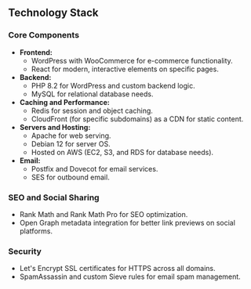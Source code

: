## Technology Stack

### Core Components
- **Frontend:**
  - WordPress with WooCommerce for e-commerce functionality.
  - React for modern, interactive elements on specific pages.
- **Backend:**
  - PHP 8.2 for WordPress and custom backend logic.
  - MySQL for relational database needs.
- **Caching and Performance:**
  - Redis for session and object caching.
  - CloudFront (for specific subdomains) as a CDN for static content.
- **Servers and Hosting:**
  - Apache for web serving.
  - Debian 12 for server OS.
  - Hosted on AWS (EC2, S3, and RDS for database needs).
- **Email:**
  - Postfix and Dovecot for email services.
  - SES for outbound email.

### SEO and Social Sharing
- Rank Math and Rank Math Pro for SEO optimization.
- Open Graph metadata integration for better link previews on social platforms.

### Security
- Let's Encrypt SSL certificates for HTTPS across all domains.
- SpamAssassin and custom Sieve rules for email spam management.
